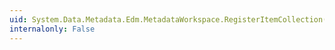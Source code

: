 ```yaml
---
uid: System.Data.Metadata.Edm.MetadataWorkspace.RegisterItemCollection(System.Data.Metadata.Edm.ItemCollection)
internalonly: False
---
```

